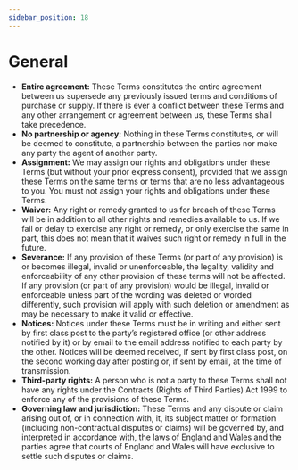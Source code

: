 ```yaml
---
sidebar_position: 18
---
```


# General

- **Entire agreement:** These Terms constitutes the entire agreement between us supersede any previously issued terms and conditions of purchase or supply. If there is ever a conflict between these Terms and any other arrangement or agreement between us, these Terms shall take precedence.
- **No partnership or agency:** Nothing in these Terms constitutes, or will be deemed to constitute, a partnership between the parties nor make any party the agent of another party.
- **Assignment:** We may assign our rights and obligations under these Terms (but without your prior express consent), provided that we assign these Terms on the same terms or terms that are no less advantageous to you. You must not assign your rights and obligations under these Terms.
- **Waiver:** Any right or remedy granted to us for breach of these Terms will be in addition to all other rights and remedies available to us. If we fail or delay to exercise any right or remedy, or only exercise the same in part, this does not mean that it waives such right or remedy in full in the future.
- **Severance:** If any provision of these Terms (or part of any provision) is or becomes illegal, invalid or unenforceable, the legality, validity and enforceability of any other provision of these terms will not be affected. If any provision (or part of any provision) would be illegal, invalid or enforceable unless part of the wording was deleted or worded differently, such provision will apply with such deletion or amendment as may be necessary to make it valid or effective.
- **Notices:** Notices under these Terms must be in writing and either sent by first class post to the party’s registered office (or other address notified by it) or by email to the email address notified to each party by the other. Notices will be deemed received, if sent by first class post, on the second working day after posting or, if sent by email, at the time of transmission.
- **Third-party rights:** A person who is not a party to these Terms shall not have any rights under the Contracts (Rights of Third Parties) Act 1999 to enforce any of the provisions of these Terms.
- **Governing law and jurisdiction:** These Terms and any dispute or claim arising out of, or in connection with, it, its subject matter or formation (including non-contractual disputes or claims) will be governed by, and interpreted in accordance with, the laws of England and Wales and the parties agree that courts of England and Wales will have exclusive to settle such disputes or claims.
